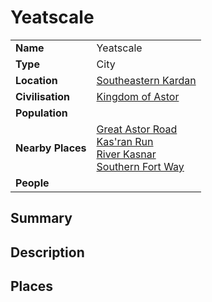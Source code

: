 # Yeatscale

|||
| --- | --- |
| **Name** | Yeatscale | place.4
| **Type** | City |
| **Location** | [Southeastern Kardan](../../regions/southeastern-kardan.md) |
| **Civilisation** | [Kingdom of Astor](../../../civilisations/kingdom-of-astor/kingdom-of-astor.md) |
| **Population** | |
| **Nearby Places** | [Great Astor Road](../../roads/great-astor-road.md)<br>[Kas'ran Run](../../roads/kasran-run.md)<br>[River Kasnar](../../topography/rivers-lakes/river-kasnar.md)<br>[Southern Fort Way](../../roads/southern-fort-way.md) |
| **People** | |

## Summary

## Description

## Places
